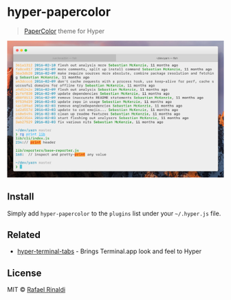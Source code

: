 # hyper-papercolor

> [PaperColor](https://github.com/NLKNguyen/papercolor-theme) theme for Hyper

![](screenshot.jpg?raw=true)

## Install

Simply add `hyper-papercolor` to the `plugins` list under your `~/.hyper.js` file.

## Related

* [hyper-terminal-tabs](https://github.com/rafaelrinaldi/hyper-terminal-tabs) - Brings Terminal.app look and feel to Hyper

## License

MIT © [Rafael Rinaldi](http://rinaldi.io)
